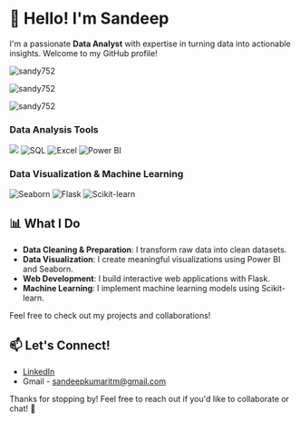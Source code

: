 # 👋 Hello! I'm Sandeep

I'm a passionate **Data Analyst** with expertise in turning data into actionable insights. Welcome to my GitHub profile!

<p align="left"> <img src="https://komarev.com/ghpvc/?username=sandy752&label=Profile%20views&color=0e75b6&style=for-the-badge" alt="sandy752" /> </p>

<p><img align="center" src="https://github-readme-stats.vercel.app/api/top-langs?username=sandy752&show_icons=true&locale=en&layout=compact" alt="sandy752" /></p>
<p><img align="center" src="https://github-readme-streak-stats.herokuapp.com/?user=sandy752&" alt="sandy752" /></p>

### Data Analysis Tools
[![](https://img.shields.io/badge/Python-FFD43B?style=for-the-badge&logo=python&logoColor=darkgreen)](https://www.python.org)
![SQL](https://img.shields.io/badge/SQL-4479A1?style=for-the-badge&logo=mysql&logoColor=white)
![Excel](https://img.shields.io/badge/Excel-217346?style=for-the-badge&logo=microsoft-excel&logoColor=white)
![Power BI](https://img.shields.io/badge/Power%20BI-F2C94C?style=for-the-badge&logo=powerbi&logoColor=black)

### Data Visualization & Machine Learning
![Seaborn](https://img.shields.io/badge/Seaborn-30B5E3?style=for-the-badge&logo=python&logoColor=white)
![Flask](https://img.shields.io/badge/Flask-000000?style=for-the-badge&logo=flask&logoColor=white)
![Scikit-learn](https://img.shields.io/badge/Scikit--learn-F7931E?style=for-the-badge&logo=scikit-learn&logoColor=white)

## 📊 What I Do

- **Data Cleaning & Preparation**: I transform raw data into clean datasets.
- **Data Visualization**: I create meaningful visualizations using Power BI and Seaborn.
- **Web Development**: I build interactive web applications with Flask.
- **Machine Learning**: I implement machine learning models using Scikit-learn.

Feel free to check out my projects and collaborations!

## 📫 Let's Connect!

- [LinkedIn](https://www.linkedin.com/in/sandeep752/)
- Gmail - sandeepkumaritm@gmail.com

Thanks for stopping by! Feel free to reach out if you'd like to collaborate or chat! 🌟
